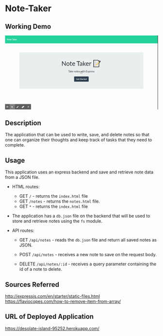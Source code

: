 # Note-Taker

## Working Demo

![Note Taker](demo.gif)

## Description

The application that can be used to write, save, and delete notes so that one can organize their thoughts and keep track of tasks that they need to complete.

## Usage

This application uses an express backend and save and retrieve note data from a JSON file.

* HTML routes:

  * GET `/` - returns the `index.html` file
  * GET `/notes` - returns the `notes.html` file.
  * GET `*` - returns the `index.html` file

* The application has a `db.json` file on the backend that will be used to store and retrieve notes using the `fs` module.

* API routes:

  * GET `/api/notes` - reads the `db.json` file and return all saved notes as JSON.

  * POST `/api/notes` - receives a new note to save on the request body.

  * DELETE `/api/notes/:id` - receives a query parameter containing the id of a note to delete.


## Sources Referred 

http://expressjs.com/en/starter/static-files.html
https://flaviocopes.com/how-to-remove-item-from-array/

## URL of Deployed Application

https://desolate-island-95252.herokuapp.com/
